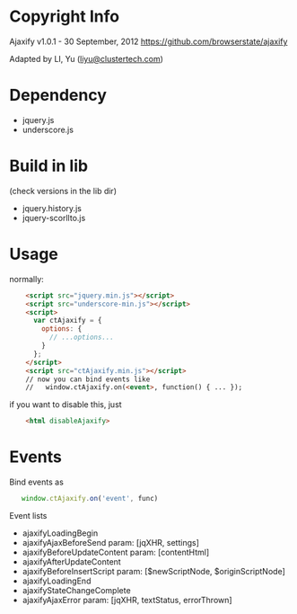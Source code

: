 Copyright Info
=======================

Ajaxify
v1.0.1 - 30 September, 2012
https://github.com/browserstate/ajaxify

Adapted by LI, Yu (liyu@clustertech.com)

Dependency
==========

* jquery.js
* underscore.js

Build in lib
============

(check versions in the lib dir)

* jquery.history.js
* jquery-scorllto.js

Usage
=====

normally:

```html
    <script src="jquery.min.js"></script>
    <script src="underscore-min.js"></script>
    <script>
      var ctAjaxify = {
        options: {
          // ...options...
        }
      };
    </script>
    <script src="ctAjaxify.min.js"></script>
    // now you can bind events like
    //   window.ctAjaxify.on(<event>, function() { ... });
```

if you want to disable this, just

```html
    <html disableAjaxify>
```

Events
======

Bind events as 

```javascript
   window.ctAjaxify.on('event', func)
```

Event lists

* ajaxifyLoadingBegin
* ajaxifyAjaxBeforeSend
    param: [jqXHR, settings]
* ajaxifyBeforeUpdateContent
    param: [contentHtml]
* ajaxifyAfterUpdateContent
* ajaxifyBeforeInsertScript
    param: [$newScriptNode, $originScriptNode]
* ajaxifyLoadingEnd
* ajaxifyStateChangeComplete
* ajaxifyAjaxError
    param: [jqXHR, textStatus, errorThrown]

